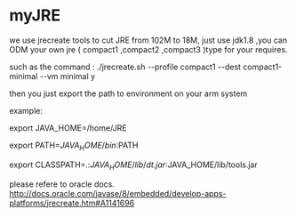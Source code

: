 # myJRE

we use jrecreate tools to cut JRE from 102M to 18M, just use jdk1.8 ,you can ODM your own jre ( compact1 ,compact2 ,compact3 )type for your requires.

such as the command :  ./jrecreate.sh --profile compact1 --dest compact1-minimal --vm minimal y

then you just export the path to environment on your arm system 

example:

export JAVA_HOME=/home/JRE

export PATH=$JAVA_HOME/bin:$PATH

export CLASSPATH=.:$JAVA_HOME/lib/dt.jar:$JAVA_HOME/lib/tools.jar 

please refere to oracle docs.
http://docs.oracle.com/javase/8/embedded/develop-apps-platforms/jrecreate.htm#A1141696
